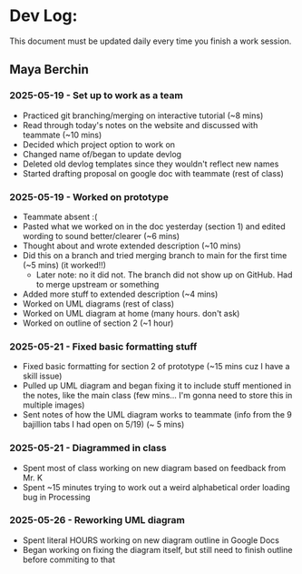 # Dev Log:

This document must be updated daily every time you finish a work session.

## Maya Berchin

### 2025-05-19 - Set up to work as a team
 - Practiced git branching/merging on interactive tutorial (~8 mins)
 - Read through today's notes on the website and discussed with teammate (~10 mins)
 - Decided which project option to work on
 - Changed name of/began to update devlog
 - Deleted old devlog templates since they wouldn't reflect new names
 - Started drafting proposal on google doc with teammate (rest of class)

### 2025-05-19 - Worked on prototype
 - Teammate absent :(
 - Pasted what we worked on in the doc yesterday (section 1) and edited wording to sound better/clearer (~6 mins)
 - Thought about and wrote extended description (~10 mins)
 - Did this on a branch and tried merging branch to main for the first time (~5 mins) (it worked!!)
   - Later note: no it did not. The branch did not show up on GitHub. Had to merge upstream or something
 - Added more stuff to extended description (~4 mins)
 - Worked on UML diagrams (rest of class)
 - Worked on UML diagram at home (many hours. don't ask)
 - Worked on outline of section 2 (~1 hour)

 ### 2025-05-21 - Fixed basic formatting stuff
 - Fixed basic formatting for section 2 of prototype (~15 mins cuz I have a skill issue)
 - Pulled up UML diagram and began fixing it to include stuff mentioned in the notes, like the main class (few mins... I'm gonna need to store this in multiple images)
 - Sent notes of how the UML diagram works to teammate (info from the 9 bajillion tabs I had open on 5/19) (~ 5 mins)

 ### 2025-05-21 - Diagrammed in class
 - Spent most of class working on new diagram based on feedback from Mr. K
 - Spent ~15 minutes trying to work out a weird alphabetical order loading bug in Processing

### 2025-05-26 - Reworking UML diagram
 - Spent literal HOURS working on new diagram outline in Google Docs
 - Began working on fixing the diagram itself, but still need to finish outline before commiting to that